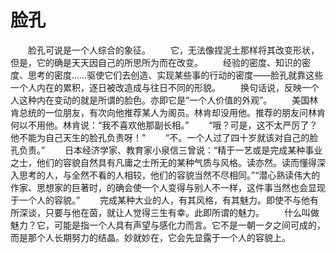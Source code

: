 # 脸孔
　　脸孔可说是一个人综合的象征。 
　　它，无法像捏泥土那样将其改变形状，但是，它的确是天天因自己的所思所为而在改变。 
　　经验的密度、知识的密度、思考的密度……驱使它们去创造、实现某些事的行动的密度——脸孔就靠这些一个人内在的累积，逐日被改造成与往日不同的形貌。 
　　换句话说，反映一个人这种内在变动的就是所谓的脸色。亦即它是“一个人价值的外观”。 
　　美国林肯总统的一位朋友，有次向他推荐某人为阁员。林肯却没用他。推荐的朋友问林肯何以不用他。林肯说：“我不喜欢他那副长相。” 
　　“哦？可是，这不太严厉了？他不能为自己天生的脸孔负责呀！” 
　　“不。一个人过了四十岁就该对自己的脸孔负责。” 
　　日本经济学家、教育家小泉信三曾说：“精于一艺或是完成某种事业之士，他们的容貌自然具有凡庸之士所无的某种气质与风格。读亦然。读而懂得深入思考的人，与全然不看的人相较，他们的容貌当然不尽相同。”“潜心熟读伟大的作家、思想家的巨著时，的确会使一个人变得与别人不一样，这件事当然也会显现于一个人的容貌。” 
　　完成某种大业的人，有其风格，有其魅力。即使不与他有所深谈，只要与他在茵，就让人觉得三生有幸。此即所谓的魅力。 
　　什么叫做魅力？它，可能是指一个人具有声望与感化力而言。它不是一朝一夕之间可成的，而是那个人长期努力的结晶。妙就妙在，它会先显露于一个人的容貌上。
 